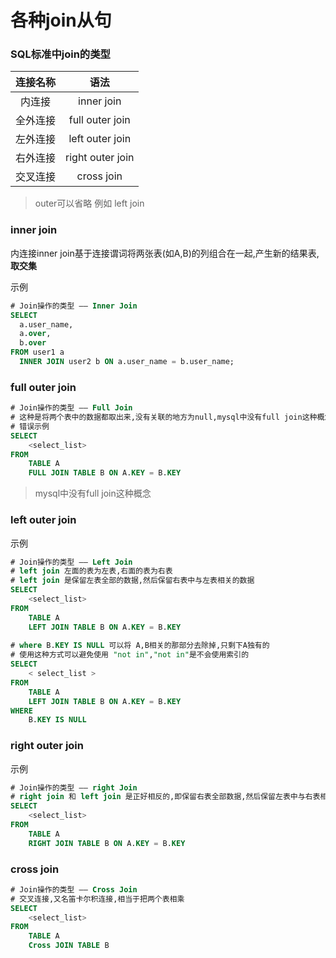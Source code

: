 # 			各种join从句

### SQL标准中join的类型

| 连接名称 |       语法       |
| :------: | :--------------: |
|  内连接  |    inner join    |
| 全外连接 | full outer join  |
| 左外连接 | left outer join  |
| 右外连接 | right outer join |
| 交叉连接 |    cross join    |

> outer可以省略 例如 left join

### inner join

内连接inner join基于连接谓词将两张表(如A,B)的列组合在一起,产生新的结果表,**取交集**

示例

``` sql
# Join操作的类型 —— Inner Join
SELECT
  a.user_name,
  a.over,
  b.over
FROM user1 a
  INNER JOIN user2 b ON a.user_name = b.user_name;
```

### full outer join

```sql
# Join操作的类型 —— Full Join
# 这种是将两个表中的数据都取出来,没有关联的地方为null,mysql中没有full join这种概念
# 错误示例
SELECT
	<select_list>
FROM
	TABLE A
	FULL JOIN TABLE B ON A.KEY = B.KEY
```

> mysql中没有full join这种概念

### left outer join

示例

```sql
# Join操作的类型 —— Left Join
# left join 左面的表为左表,右面的表为右表
# left join 是保留左表全部的数据,然后保留右表中与左表相关的数据
SELECT
	<select_list>
FROM
	TABLE A
	LEFT JOIN TABLE B ON A.KEY = B.KEY
	
# where B.KEY IS NULL 可以将 A,B相关的那部分去除掉,只剩下A独有的
# 使用这种方式可以避免使用 "not in","not in"是不会使用索引的
SELECT
	< select_list > 
FROM
	TABLE A
	LEFT JOIN TABLE B ON A.KEY = B.KEY 
WHERE
	B.KEY IS NULL
```



### right outer join

示例

```sql
# Join操作的类型 —— right Join
# right join 和 left join 是正好相反的,即保留右表全部数据,然后保留左表中与右表相关的数据
SELECT
	<select_list>
FROM
	TABLE A
	RIGHT JOIN TABLE B ON A.KEY = B.KEY
```



### cross join

```sql
# Join操作的类型 —— Cross Join
# 交叉连接,又名笛卡尔积连接,相当于把两个表相乘
SELECT
	<select_list>
FROM
	TABLE A
	Cross JOIN TABLE B
```

